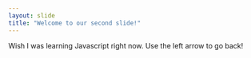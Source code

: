 ```yaml
---
layout: slide
title: "Welcome to our second slide!"
---
```

Wish I was learning Javascript right now.
Use the left arrow to go back!
